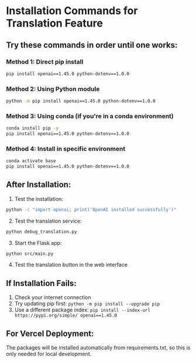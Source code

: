 # Installation Commands for Translation Feature

## Try these commands in order until one works:

### Method 1: Direct pip install
```bash
pip install openai==1.45.0 python-dotenv==1.0.0
```

### Method 2: Using Python module
```bash
python -m pip install openai==1.45.0 python-dotenv==1.0.0
```

### Method 3: Using conda (if you're in a conda environment)
```bash
conda install pip -y
pip install openai==1.45.0 python-dotenv==1.0.0
```

### Method 4: Install in specific environment
```bash
conda activate base
pip install openai==1.45.0 python-dotenv==1.0.0
```

## After Installation:

1. Test the installation:
```bash
python -c "import openai; print('OpenAI installed successfully')"
```

2. Test the translation service:
```bash
python debug_translation.py
```

3. Start the Flask app:
```bash
python src/main.py
```

4. Test the translation button in the web interface

## If Installation Fails:

1. Check your internet connection
2. Try updating pip first: `python -m pip install --upgrade pip`
3. Use a different package index: `pip install --index-url https://pypi.org/simple/ openai==1.45.0`

## For Vercel Deployment:

The packages will be installed automatically from requirements.txt, so this is only needed for local development.